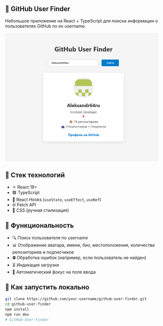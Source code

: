 ## 🚀 GitHub User Finder

Небольшое приложение на React + TypeScript для поиска информации о пользователях GitHub по их username.

![screenshot](images/screen.png)

## 🔧 Стек технологий

- ⚛️ React 18+
- 🟦 TypeScript
- 🎣 React Hooks (`useState`, `useEffect`, `useRef`)
- 🌐 Fetch API
- 💅 CSS (ручная стилизация)


## 📸 Функциональность


- 🔍 Поиск пользователя по username
- 📊 Отображение аватара, имени, био, местоположения, количества репозиториев и подписчиков
- ⛔ Обработка ошибок (например, если пользователь не найден)
- ⏳ Индикация загрузки
- 🎯 Автоматический фокус на поле ввода




## 🚀 Как запустить локально

```bash
git clone https://github.com/your-username/github-user-finder.git
cd github-user-finder
npm install
npm run dev
#   G i t H u b - U s e r - F i n d e r 
```
 
